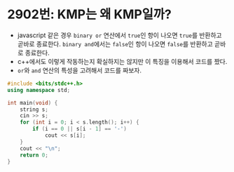 # 2902번: KMP는 왜 KMP일까?

- javascript 같은 경우 `binary or` 연산에서 `true`인 항이 나오면 `true`를 반환하고 곧바로 종료한다. `binary and`에서는 `false`인 항이 나오면 `false`를 반환하고 곧바로 종료한다.
- c++에서도 이렇게 작동하는지 확실하지는 않지만 이 특징을 이용해서 코드를 짰다.
- `or`와 `and` 연산의 특성을 고려해서 코드를 짜보자.

```cpp
#include <bits/stdc++.h>
using namespace std;

int main(void) {
    string s;
    cin >> s;
    for (int i = 0; i < s.length(); i++) {
        if (i == 0 || s[i - 1] == '-')
            cout << s[i];
    }
    cout << "\n";
    return 0;
}
```
